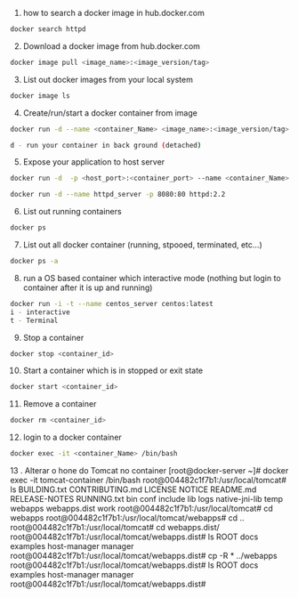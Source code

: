 
1. how to search a docker image in hub.docker.com
```sh
docker search httpd
```
2. Download a docker image from hub.docker.com
```sh
docker image pull <image_name>:<image_version/tag>
```

3. List out docker images from your local system
```sh
docker image ls
```

4. Create/run/start a docker container from image
```sh
docker run -d --name <container_Name> <image_name>:<image_version/tag>

d - run your container in back ground (detached)
```

5. Expose your application to host server
```sh
docker run -d  -p <host_port>:<container_port> --name <container_Name> <image_name>:<Image_version/tag>

docker run -d --name httpd_server -p 8080:80 httpd:2.2
```

6. List out running containers
```sh
docker ps
```

7. List out all docker container (running, stpooed, terminated, etc...)
```sh
docker ps -a
```

8. run a OS based container which interactive mode (nothing but login to container after it is up and running)

```sh
docker run -i -t --name centos_server centos:latest
i - interactive
t - Terminal
```

9. Stop a container 
```sh
docker stop <container_id>
```

10. Start a container which is in stopped or exit state

```sh
docker start <container_id>
```
11. Remove a container

```sh
docker rm <container_id>
```

12. login to a docker container
```sh
docker exec -it <container_Name> /bin/bash
```
13 . Alterar o hone do Tomcat no container
[root@docker-server ~]# docker exec -it tomcat-container /bin/bash
root@004482c1f7b1:/usr/local/tomcat# ls
BUILDING.txt  CONTRIBUTING.md  LICENSE  NOTICE  README.md  RELEASE-NOTES  RUNNING.txt  bin  conf  include  lib  logs  native-jni-lib  temp  webapps  webapps.dist  work
root@004482c1f7b1:/usr/local/tomcat# cd webapps
root@004482c1f7b1:/usr/local/tomcat/webapps# cd ..
root@004482c1f7b1:/usr/local/tomcat# cd webapps.dist/
root@004482c1f7b1:/usr/local/tomcat/webapps.dist# ls
ROOT  docs  examples  host-manager  manager
root@004482c1f7b1:/usr/local/tomcat/webapps.dist# cp -R * ../webapps
root@004482c1f7b1:/usr/local/tomcat/webapps.dist# ls
ROOT  docs  examples  host-manager  manager
root@004482c1f7b1:/usr/local/tomcat/webapps.dist#
